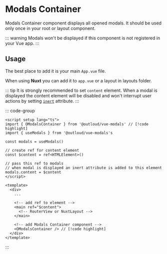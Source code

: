 # Modals Container

Modals Container component displays all opened modals. It should be used only once in your root or layout component.

::: warning
Modals won't be displayed if this component is not registered in your Vue app.
:::

## Usage

The best place to add it is your main `App.vue` file.

When using **Nuxt** you can add it to `app.vue` or a layout in layouts folder.

::: tip
It is strongly recommended to set `content` element. When a modal is displayed the content element will be disabled and won't interrupt user actions by setting [`inert`](https://developer.mozilla.org/en-US/docs/Web/HTML/Global_attributes/inert) attribute.
:::

::: code-group
```vue [App.vue]
<script setup lang="ts">
import { OModalsContainer } from '@outloud/vue-modals' // [!code highlight]
import { useModals } from '@outloud/vue-modals's

const modals = useModals()

// create ref for content element
const $content = ref<HTMLElement>()

// pass this ref to modals
// when modal is displayed an inert attribute is added to this element
modals.content = $content
</script>

<template>
  <div>
    ...

    <!-- add ref to element -->
    <main ref="$content">
      <!-- RouterView or NuxtLayout -->
    </main>

    <!-- add Modals Container component -->
    <OModalsContainer /> // [!code highlight]
  </div>
</template>
```
:::


